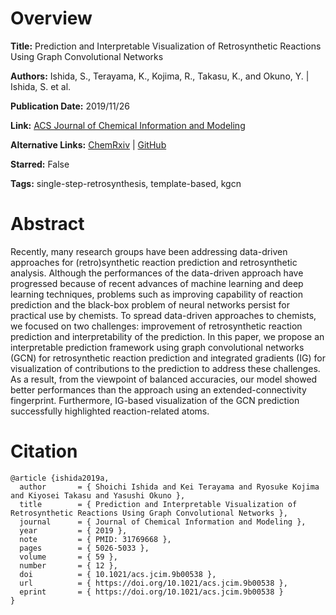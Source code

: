 # Overview
**Title:**
Prediction and Interpretable Visualization of Retrosynthetic Reactions Using Graph Convolutional Networks

**Authors:**
Ishida, S., Terayama, K., Kojima, R., Takasu, K., and Okuno, Y. |
Ishida, S. et al.

**Publication Date:**
2019/11/26

**Link:**
[ACS Journal of Chemical Information and Modeling](https://pubs.acs.org/doi/10.1021/acs.jcim.9b00538)

**Alternative Links:**
[ChemRxiv](https://chemrxiv.org/engage/chemrxiv/article-details/60c742ac702a9b355418a4c7) |
[GitHub](https://github.com/clinfo/kGCN)

**Starred:**
False

**Tags:**
single-step-retrosynthesis, template-based, kgcn


# Abstract
Recently, many research groups have been addressing data-driven approaches for (retro)synthetic reaction prediction and retrosynthetic analysis.
Although the performances of the data-driven approach have progressed because of recent advances of machine learning and deep learning techniques, problems such as improving capability of reaction prediction and the black-box problem of neural networks persist for practical use by chemists.
To spread data-driven approaches to chemists, we focused on two challenges: improvement of retrosynthetic reaction prediction and interpretability of the prediction.
In this paper, we propose an interpretable prediction framework using graph convolutional networks (GCN) for retrosynthetic reaction prediction and integrated gradients (IG) for visualization of contributions to the prediction to address these challenges.
As a result, from the viewpoint of balanced accuracies, our model showed better performances than the approach using an extended-connectivity fingerprint.
Furthermore, IG-based visualization of the GCN prediction successfully highlighted reaction-related atoms.


# Citation
```
@article {ishida2019a,
  author       = { Shoichi Ishida and Kei Terayama and Ryosuke Kojima and Kiyosei Takasu and Yasushi Okuno },
  title        = { Prediction and Interpretable Visualization of Retrosynthetic Reactions Using Graph Convolutional Networks },
  journal      = { Journal of Chemical Information and Modeling },
  year         = { 2019 },
  note         = { PMID: 31769668 },
  pages        = { 5026-5033 },
  volume       = { 59 },
  number       = { 12 },
  doi          = { 10.1021/acs.jcim.9b00538 },
  url          = { https://doi.org/10.1021/acs.jcim.9b00538 },
  eprint       = { https://doi.org/10.1021/acs.jcim.9b00538 }
}
```
